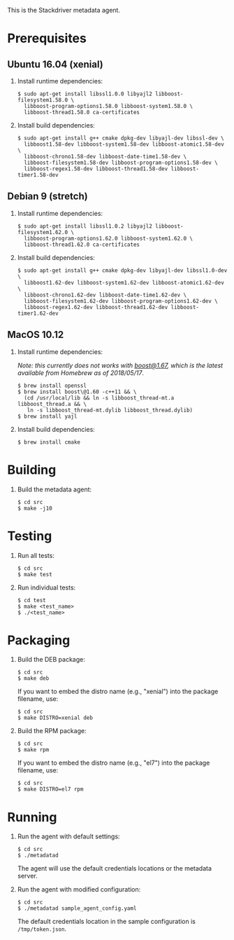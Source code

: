 This is the Stackdriver metadata agent.

# Prerequisites

<!---
## Ubuntu 14.04 (trusty)

1. Install runtime dependencies:

       $ sudo apt-get install libyajl2 libboost-filesystem1.55.0 \
         libboost-program-options1.55.0 libboost-system1.55.0 \
         libboost-thread1.55.0

2. Install build dependencies:

       $ sudo apt-get install g++ cmake dpkg-dev libyajl-dev libssl-dev \
         libboost1.55-dev libboost-system1.55-dev libboost-atomic1.55-dev \
         libboost-chrono1.55-dev libboost-date-time1.55-dev \
         libboost-filesystem1.55-dev libboost-program-options1.55-dev \
         libboost-regex1.55-dev libboost-thread1.55-dev libboost-timer1.55-dev

-->
## Ubuntu 16.04 (xenial)

1. Install runtime dependencies:

       $ sudo apt-get install libssl1.0.0 libyajl2 libboost-filesystem1.58.0 \
         libboost-program-options1.58.0 libboost-system1.58.0 \
         libboost-thread1.58.0 ca-certificates

2. Install build dependencies:

       $ sudo apt-get install g++ cmake dpkg-dev libyajl-dev libssl-dev \
         libboost1.58-dev libboost-system1.58-dev libboost-atomic1.58-dev \
         libboost-chrono1.58-dev libboost-date-time1.58-dev \
         libboost-filesystem1.58-dev libboost-program-options1.58-dev \
         libboost-regex1.58-dev libboost-thread1.58-dev libboost-timer1.58-dev

## Debian 9 (stretch)

1. Install runtime dependencies:

       $ sudo apt-get install libssl1.0.2 libyajl2 libboost-filesystem1.62.0 \
         libboost-program-options1.62.0 libboost-system1.62.0 \
         libboost-thread1.62.0 ca-certificates

2. Install build dependencies:

       $ sudo apt-get install g++ cmake dpkg-dev libyajl-dev libssl1.0-dev \
         libboost1.62-dev libboost-system1.62-dev libboost-atomic1.62-dev \
         libboost-chrono1.62-dev libboost-date-time1.62-dev \
         libboost-filesystem1.62-dev libboost-program-options1.62-dev \
         libboost-regex1.62-dev libboost-thread1.62-dev libboost-timer1.62-dev

<!---
## CentOS 7

1. Install runtime dependencies:

       $ sudo yum install -y yajl
       $ (cd /tmp && \
          VENDOR_URL=http://testrepo.stackdriver.com/vendor/boost/x86_64 && \
          curl -O ${VENDOR_URL}/boost-system-1.54.0-1.el7.x86_64.rpm && \
          curl -O ${VENDOR_URL}/boost-thread-1.54.0-1.el7.x86_64.rpm)
       $ sudo rpm --nodeps -ivp /tmp/boost-{system,thread}-1.54.0-1.el7.x86_64.rpm

2. Install build dependencies:

       $ sudo yum install -y gcc-c++ cmake rpm-build yajl-devel openssl-devel
       $ (cd /tmp && \
          VENDOR_URL=http://testrepo.stackdriver.com/vendor/boost/x86_64 && \
          curl -O ${VENDOR_URL}/boost-devel-1.54.0-1.el7.x86_64.rpm && \
          curl -O ${VENDOR_URL}/boost-static-1.54.0-1.el7.x86_64.rpm)
       $ sudo rpm --nodeps -ivp /tmp/boost-{devel,static}-1.54.0-1.el7.x86_64.rpm

-->
## MacOS 10.12

1. Install runtime dependencies:

   *Note: this currently does not works with boost@1.67, which is the latest
   available from Homebrew as of 2018/05/17*.

       $ brew install openssl
       $ brew install boost\@1.60 -c++11 && \
         (cd /usr/local/lib && ln -s libboost_thread-mt.a libboost_thread.a && \
          ln -s libboost_thread-mt.dylib libboost_thread.dylib)
       $ brew install yajl

2. Install build dependencies:

       $ brew install cmake

# Building

1. Build the metadata agent:

       $ cd src
       $ make -j10

# Testing

1. Run all tests:

       $ cd src
       $ make test

2. Run individual tests:

       $ cd test
       $ make <test_name>
       $ ./<test_name>

# Packaging

1. Build the DEB package:

       $ cd src
       $ make deb

   If you want to embed the distro name (e.g., "xenial") into the package
   filename, use:

       $ cd src
       $ make DISTRO=xenial deb

2. Build the RPM package:

       $ cd src
       $ make rpm

   If you want to embed the distro name (e.g., "el7") into the package
   filename, use:

       $ cd src
       $ make DISTRO=el7 rpm

# Running

1. Run the agent with default settings:

       $ cd src
       $ ./metadatad

   The agent will use the default credentials locations or the metadata server.

2. Run the agent with modified configuration:

       $ cd src
       $ ./metadatad sample_agent_config.yaml

   The default credentials location in the sample configuration is `/tmp/token.json`.
